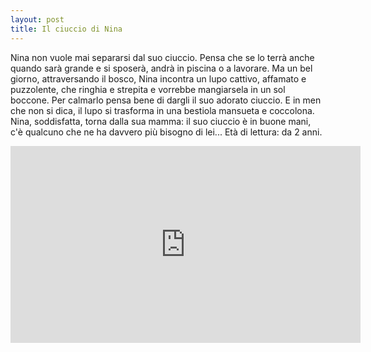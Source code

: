 ```yaml
---
layout: post
title: Il ciuccio di Nina
---
```


Nina non vuole mai separarsi dal suo ciuccio. Pensa che se lo terrà anche quando sarà grande e si sposerà, andrà in piscina o a lavorare. Ma un bel giorno, attraversando il bosco, Nina incontra un lupo cattivo, affamato e puzzolente, che ringhia e strepita e vorrebbe mangiarsela in un sol boccone. Per calmarlo pensa bene di dargli il suo adorato ciuccio. E in men che non si dica, il lupo si trasforma in una bestiola mansueta e coccolona. Nina, soddisfatta, torna dalla sua mamma: il suo ciuccio è in buone mani, c'è qualcuno che ne ha davvero più bisogno di lei... Età di lettura: da 2 anni.

<iframe width="560" height="315" src="https://www.youtube.com/embed/GY0f9VaiAtw" frameborder="0" allowfullscreen></iframe>
